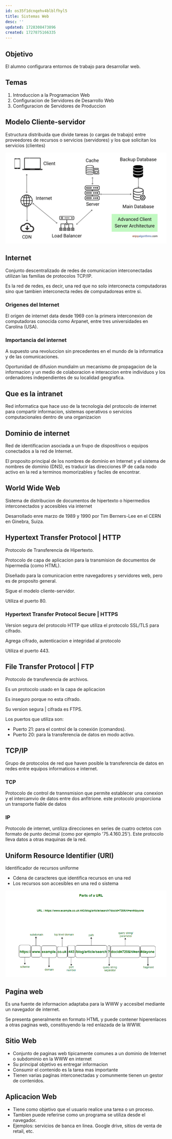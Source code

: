 ```yaml
---
id: os35f1dcnqehv4blblfhyl5
title: Sistemas Web
desc: ''
updated: 1728308473896
created: 1727875166335
---
```

## Objetivo

El alumno configurara entornos de trabajo para desarrollar web.

## Temas

1. Introduccion a la Programacion Web
2. Configuracion de Servidores de Desarrollo Web
3. Configuracion de Servidores de Produccion

## Modelo Cliente-servidor

Estructura distribuida que divide tareas (o cargas de trabajo) entre proveedores de recursos o servicios (servidores) y los que solicitan los servicios (clientes)

![alt text](image.png)

## Internet

Conjunto descentralizado de redes de comunicacion interconectadas utilizan las familias de protocolos TCP/IP.

Es la red de redes, es decir, una red que no solo interconecta computadoras sino que tambien interconecta redes de computadoreas entre si.

### Origenes del Internet

El origen de internet data desde 1969 con la primera interconexion de computadoras conocida como Arpanet, entre tres universidades en Carolina (USA).

### Importancia del internet

A supuesto una revoluccion sin precedentes en el mundo de la informatica y de las comunicaciones.

Oportunidad de difusion mundialm un mecanismo de propagacion de la informacion y un medio de colaboracion e interaccion entre individuos y los ordenadores independientes de su localidad geografica.

## Que es la intranet
Red informatica que hace uso de la tecnologia del protocolo de internet para compartir informacion, sistemas operativos o servicios computacionales dentro de una organizacion

## Dominio de internet
Red de identificacion asociada a un frupo de dispositivos o equipos conectados a la red de Internet.

El proposito principal de los nombres de dominio en Internet y el sistema de nombres de dominio (DNS), es traducir las direcciones IP de cada nodo activo en la red a terminos momorizables y faciles de encontrar.

## World Wide Web
Sistema de distribucion de documentos de hipertexto o hipermedios interconectados y accesibles via internet

Desarrollado enre marzo de 1989 y 1990 por Tim Berners-Lee en el CERN en Ginebra, Suiza.

## Hypertext Transfer Protocol | HTTP

Protocolo de Transferencia de Hipertexto.

Protocolo de capa de aplicacion para la transmision de documentos de hipermedia (como HTML).

Diseñado para la comunicacion entre navegadores y servidores web, pero es de proposito general.

Sigue el modelo cliente-servidor.

Utiliza el puerto 80.

### Hypertext Transfer Protocol Secure | HTTPS
Version segura del protocolo HTTP que utiliza el protocolo SSL/TLS para cifrado.

Agrega cifrado, autenticacion e integridad al protocolo 

Utiliza el puerto 443.

## File Transfer Protocol | FTP
Protocolo de transferencia de archivos.

Es un protocolo usado en la capa de aplicacion

Es inseguro porque no esta cifrado.

Su version segura | cifrada es FTPS.

Los puertos que utiliza son:
- Puerto 21: para el control de la conexión (comandos).
- Puerto 20: para la transferencia de datos en modo activo.

## TCP/IP
Grupo de protocolos de red que haven posible la transferencia de datos en redes entre equipos informaticos e internet.

### TCP
Protocolo de control de trannsmision que permite establecer una conexion y el intercamvio de datos entre dos anfitrione. este protocolo proporciona un transporte fiable de datos

### IP
Protocolo de internet, untiliza direcciones en series de cuatro  octetos con formato de punto decimal (como por ejemplo '75.4.160.25'). Este protocolo lleva datos a otras maquinas de la red.

## Uniform Resource Identifier (URI)
Identificador de recursos uniforme
- Cdena de caracteres que identifica recursos en una red
- Los recursos son accesibles en una red o sistema

![alt text](image-1.png)

## Pagina web
Es una fuente de informacion adaptaba para la WWW y  accesibel mediante un navegador de internet.

Se presenta generalmente en formato HTML y puede contener hiperenlaces a otras paginas web, constituyendo la red enlazada de la WWW.

## Sitio Web
- Conjunto de paginas web tipicamente comunes a un dominio de Internet o subdominio en la WWW en internet
- Su principal objetivo es entregar informacion
- Consumir el contenido es la tarea mas importante 
- Tienen varias paginas interconectadas y comunmente tienen un gestor de contenidos.

## Aplicacion Web
- Tiene como objetivo que el usuario realice una tarea o un proceso.
- Tambien puede referirse como un programa se utiliza desde el navegador.
- Ejemplos: servicios de banca en linea. Google drive, sitios de venta de retail, etc.

## 